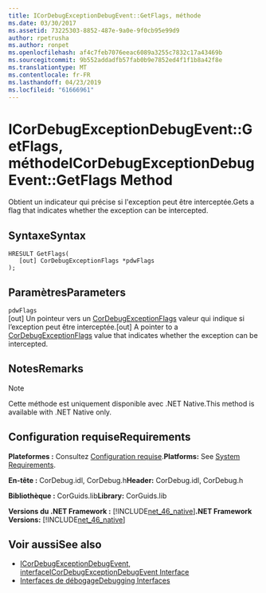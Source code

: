 ```yaml
---
title: ICorDebugExceptionDebugEvent::GetFlags, méthode
ms.date: 03/30/2017
ms.assetid: 73225303-8852-487e-9a0e-9f0cb95e99d9
author: rpetrusha
ms.author: ronpet
ms.openlocfilehash: af4c7feb7076eeac6089a3255c7832c17a43469b
ms.sourcegitcommit: 9b552addadfb57fab0b9e7852ed4f1f1b8a42f8e
ms.translationtype: MT
ms.contentlocale: fr-FR
ms.lasthandoff: 04/23/2019
ms.locfileid: "61666961"
---
```

# <a name="icordebugexceptiondebugeventgetflags-method"></a><span data-ttu-id="47dc8-102">ICorDebugExceptionDebugEvent::GetFlags, méthode</span><span class="sxs-lookup"><span data-stu-id="47dc8-102">ICorDebugExceptionDebugEvent::GetFlags Method</span></span>
<span data-ttu-id="47dc8-103">Obtient un indicateur qui précise si l'exception peut être interceptée.</span><span class="sxs-lookup"><span data-stu-id="47dc8-103">Gets a flag that indicates whether the exception can be intercepted.</span></span>  
  
## <a name="syntax"></a><span data-ttu-id="47dc8-104">Syntaxe</span><span class="sxs-lookup"><span data-stu-id="47dc8-104">Syntax</span></span>  
  
```  
HRESULT GetFlags(  
   [out] CorDebugExceptionFlags *pdwFlags  
);  
```  
  
## <a name="parameters"></a><span data-ttu-id="47dc8-105">Paramètres</span><span class="sxs-lookup"><span data-stu-id="47dc8-105">Parameters</span></span>  
 `pdwFlags`  
 <span data-ttu-id="47dc8-106">[out] Un pointeur vers un [CorDebugExceptionFlags](../../../../docs/framework/unmanaged-api/debugging/cordebugexceptionflags-enumeration.md) valeur qui indique si l’exception peut être interceptée.</span><span class="sxs-lookup"><span data-stu-id="47dc8-106">[out] A pointer to a [CorDebugExceptionFlags](../../../../docs/framework/unmanaged-api/debugging/cordebugexceptionflags-enumeration.md) value that indicates whether the exception can be intercepted.</span></span>  
  
## <a name="remarks"></a><span data-ttu-id="47dc8-107">Notes</span><span class="sxs-lookup"><span data-stu-id="47dc8-107">Remarks</span></span>  
  
> [!NOTE]
>  <span data-ttu-id="47dc8-108">Cette méthode est uniquement disponible avec .NET Native.</span><span class="sxs-lookup"><span data-stu-id="47dc8-108">This method is available with .NET Native only.</span></span>  
  
## <a name="requirements"></a><span data-ttu-id="47dc8-109">Configuration requise</span><span class="sxs-lookup"><span data-stu-id="47dc8-109">Requirements</span></span>  
 <span data-ttu-id="47dc8-110">**Plateformes :** Consultez [Configuration requise](../../../../docs/framework/get-started/system-requirements.md).</span><span class="sxs-lookup"><span data-stu-id="47dc8-110">**Platforms:** See [System Requirements](../../../../docs/framework/get-started/system-requirements.md).</span></span>  
  
 <span data-ttu-id="47dc8-111">**En-tête :** CorDebug.idl, CorDebug.h</span><span class="sxs-lookup"><span data-stu-id="47dc8-111">**Header:** CorDebug.idl, CorDebug.h</span></span>  
  
 <span data-ttu-id="47dc8-112">**Bibliothèque :** CorGuids.lib</span><span class="sxs-lookup"><span data-stu-id="47dc8-112">**Library:** CorGuids.lib</span></span>  
  
 <span data-ttu-id="47dc8-113">**Versions du .NET Framework :** [!INCLUDE[net_46_native](../../../../includes/net-46-native-md.md)]</span><span class="sxs-lookup"><span data-stu-id="47dc8-113">**.NET Framework Versions:** [!INCLUDE[net_46_native](../../../../includes/net-46-native-md.md)]</span></span>  
  
## <a name="see-also"></a><span data-ttu-id="47dc8-114">Voir aussi</span><span class="sxs-lookup"><span data-stu-id="47dc8-114">See also</span></span>

- [<span data-ttu-id="47dc8-115">ICorDebugExceptionDebugEvent, interface</span><span class="sxs-lookup"><span data-stu-id="47dc8-115">ICorDebugExceptionDebugEvent Interface</span></span>](../../../../docs/framework/unmanaged-api/debugging/icordebugexceptiondebugevent-interface.md)
- [<span data-ttu-id="47dc8-116">Interfaces de débogage</span><span class="sxs-lookup"><span data-stu-id="47dc8-116">Debugging Interfaces</span></span>](../../../../docs/framework/unmanaged-api/debugging/debugging-interfaces.md)
